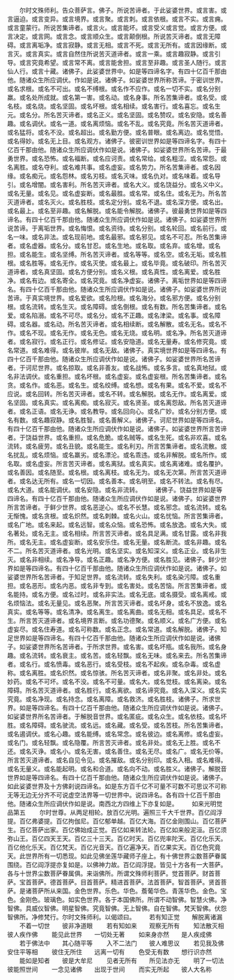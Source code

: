 <!-- { "loadSidebar": true } -->
　　尔时文殊师利。告众菩萨言。佛子。所说苦谛者。于此娑婆世界。或言害。或言逼迫。或言变异。或言境界。或言聚。或言刺。或言依根。或言不实。或言痈。或言童蒙行。所说苦集谛者。或言火。或言能坏。或言受义或言觉。或言方便。或言决定。或言网。或言念。或言顺众生。或言颠倒根。所说苦灭谛者。或言无障碍。或言离垢净。或言寂静。或言无相。或言不死。或言无所有。或言因缘断。或言灭。或言真实。或言自然住所说苦灭道谛者。或言一乘。或言趣寂静。或言引导。或言究竟希望。或言常不离。或言能舍担。或言至非趣。或言圣人随行。或言仙人行。或言十藏。诸佛子。此娑婆世界中。如是等四谛名字。有四十亿百千那由他。随诸众生所应调伏。作如是说。诸佛子。如娑婆世界所称苦谛。于密训世界。或名求根。或名不可出。或名不缚根。或名作不应作。或名一切不实。或名分别羸。或名处所成就。或名第一害。或名动。或名身事。所名苦集谛者。或名受。或名枝。或名烧。或名坚固。或名坏根。或名相续。或名害行。或名喜忘。或名生元。或名分。所名苦灭谛者。或名正义。或名坚固。或名赞叹。或名安隐。或名善趣。或名调伏。或名一道。或名离烦恼。或名不乱。或名究竟。所名苦灭道谛者。或名猛将。或名不没。或名超出。或名勤方便。或名普眼。或名离边。或名觉悟。或名得妙。或名无上目。或名观方。诸佛子。彼密训世界如是等四谛名字。有四十亿百千那由他。随诸众生所应调伏作如是说。诸佛子。如娑婆世界所名苦谛。于最勇世界。或名恐怖。或名福断。或名应诃责。或名常给。或名粗涩。或名常怨。或名离胜。或名夺利。或名难共事。或名虚妄。或名势力。所名苦集谛者。或名因缘。或名痴元。或名怨林。或名刃枝。或名灭味。或名仇对。或名味着。或名导引。或名增闇。或名害利。所名苦灭谛者。或名大义。或名饶益分。或名义中义。或名无量。或名见。或名虚妄断。或名最胜。或名常。或名住。或名无为。所名苦灭道谛者。或名灭火。或名胜枝。或名定分别。或名不退。或名深方便。或名出。或名最上。或名至非趣。或名解脱。或名能令解脱。诸佛子。彼最勇世界如是等四谛名。有四十亿百千那由他。随诸众生所应调伏作如是说。诸佛子。如娑婆世界所说苦谛。于离垢世界。或名悔恨。或名资待。或名分别。或名轮回。或名前行。或名一味。或名非法。或名现前地。或名最邪。或名邪见。或名不可忍。所名苦集谛者。或名虚器。或名分。或名甘忍。或名生地。或名取。或名弃。或名增。或名担。或名能生。或名坚缚。所名苦灭谛者。或名等等。或名空。或名无垢。或名胜根。或名胜等。或名无作。或名灭使。或名最上。或名毕竟。或名破印。所名苦灭道谛者。或名真坚固。或名方便分别。或名义根。或名真性。或名离爱。或名胜净。或名有边。或名寄全。或名究竟。或名净虚妄。诸佛子。离垢世界如是等四谛名。有四十亿百千那由他。随诸众生所应调伏作如是说。诸佛子。如娑婆世界所说苦谛。于真实境世界。或名爱欲。或名险根。或名海分。或名邪方便。或名分别根。或名流转。或名生灭。或名障碍。或名倒根。或名有数。所名苦集谛者。或名爱。或名陷溺。或名不可尽。或名分。或名不正趣。或名津梁。或名事。或名障碍。或名器。或名动。所名苦灭谛者。或名相续断。或名解散。或名无名。或名不作。或名不现。或名无作。或名无色。或名无烧。或名明。或名净。所名苦灭道谛者。或名寂行。或名正行。或名修证。或名安隐道。或名无量寿。或名修究竟。或名常道。或名难得。或名彼岸。或名无敌。诸佛子。真实境世界如是等四谛名。有四十亿百千那由他。随诸众生所应调伏作如是说。诸佛子。如娑婆世界所名苦谛者。于诃尼世界。或名掠取。或名非善友。或名战怖。或名多言。或名真地狱。或名非法调伏。或名重担。或名坏根。或名虚妄。或名虚妄根。所名苦集谛者。或名贪。或名作。或名恶。或名生。或名绞缚。或名想。或名有果。或名不爱。或名不应说。或名回转。所名苦灭谛者。或名不转。或名解脱。或名无作。或名离爱。或名坚固。或名真实。或名离痴。或名寂灭。或名贤圣。或名离怨敌。所名苦灭道谛者。或名正语。或名无诤。或名教导。或名回向心。或名广妙。或名分别方便。或名有数。或名趣寂静。或名胜智。或名善解义。诸佛子。诃尼世界如是等四谛名。有四十亿百千那由他。随诸众生所应调伏作如是说。诸佛子。如娑婆世界所言苦谛者。于饶益世界。或名重担。或名危脆。或名贼等。或名生死。或名非欢喜。或名流转。或名疲劳。或名丑貌。或名能生。或名利刃。所言苦集谛者。或名流散。或名扰乱。或名烦恼。或名羸劣。或名漂沦。或名乖违。或名非解脱。或名所作。或名取。或名虚妄。所言苦灭谛者。或名离狱。或名真实。或名离诸难。或名覆护。或名善因。或名随至。或名根。或名离枝。或名无为。或名无次第。所言苦灭道谛者。或名达无所有。或名一切因。或名善本。或名明至。或名不转法。或名有尽。或名大道。或名能调伏。或名安隐。或名非流转。
　　诸佛子。饶益世界如是等四谛名。有四十亿百千那由他。随诸众生所应调伏作如是说。诸佛子。如娑婆世界所言苦谛者。于鲜少世界。或名恶逆心。或名不长慧。或名邪念。或名流转。或名无惭愧。或名贪根。或名炽然。或名刺棘。或名火山。或名忧恼。所言苦集谛者。或名广地。或名来起。或名远智。或名众恼。或名恐怖。或名放逸。或名大失。或名著处。或名无主。或名相续。所言苦灭谛者。或名具足满。或名甘露。或名非我所。或名无主。或名虚妄断。或名安乐住。或名无量。或名断流。或名非趣。或名不二。所名苦灭道谛者。或名光明。或名坚实。或名知深义。或名正业。或名非生灭。或名非相续。或名净导。或名正趣。或名净方便。或名胜见。诸佛子。鲜少世界如是等四谛名。有四十亿百千那由他。随诸众生所应调伏作如是说。诸佛子。如娑婆世界所名苦谛者。于知足世界。或名流转。或名失利。或名染污障。或名重担。或名恶形。或名内恶。或名非专到。或名害处。或名苦恼。所言苦集谛者。或名能持。或名方便。或名过时。或名非实法。或名无底。或名摄受。或名离戒。或名烦恼法。或名无量见。或名恶聚。所言苦灭谛者。或名坏身。或名不放逸。或名真实。或名等等。或名清净。或名离生。或名离曲。或名无相。或名具足。或名不生。所言苦灭道谛者。或名境界言断。或名功德聚。或名顺义。或名广方便。或名虚妄尽。或名住寿道。或名可称数。或名正念。或名常道。或名解脱。诸佛子。知足世界如是等四谛名。有四十亿百千那由他。随诸众生所应调伏作如是说。诸佛子。如娑婆世界所名苦谛者。于所求世界。或名害。或名坏瓶。或名我所。或名身趣。或名流转。或名衰主。或名苦。或名轻飘。或名无味。或名来去。所名苦集谛者。或名行。或名愤毒。或名恶行。或名受枝。或名不起疾。或名杂毒。或名虚称。或名离胜。或名炽然。或名惊骇。所名苦灭谛者。或名非聚。或名非处。或名妙药。或名不可坏。或名不没。或名不可量。或名大。或名觉枝。或名离染。或名障碍。所名苦灭道谛者。或名胜行。或名离欲。或名谛究竟。或名入深义。或名实究竟。或名净现。或名持念。或名离障。或名救济。或名胜枝。诸佛子。所求世界。如是等四谛名。有四十亿百千那由他。随诸众生所应调伏作如是说。诸佛子。如娑婆世界所名苦谛者。于解脱音世界。或名匿疵。或名众生。或名依枝。或名坏胜。或名障碍。或名驶流。或名远。或名藏。或名受。或名苦枝。所名苦集谛者。或名遏调伏。或名心趣。或名能缚。或名常念。或名彼边。或名离修。或名虚妄。或名门。或名轻飘。或名隐覆。所言苦灭谛者。或名非处。或名无上胜。或名不还。或名灭诤。或名小。或名无害。或名善住。或名无尽。或名广。或名无价等。所言苦灭道谛者。或名自见令见。或名摧敌。或名分别印。或名入相。或名难得。或名无量义。或名能起明。或名和合道。或名向不动。或名胜义。诸佛子。解脱音世界如是等四谛名。有四十亿百千那由他。随诸众生所应调伏作如是说。诸佛子。如此娑婆世界及十方佛刹说四谛名。如是东方百千亿不可量不可数不可思议不可称无等无边无分齐不可说虚空法界等一切世界中。说四谛名。各有四十亿百千那由他。随诸众生所应调伏作如是说。南西北方四维上下亦复如是。
　　如来光明觉品第五
　　尔时世尊。从两足相轮。放百亿光明。遍照三千大千世界。百亿阎浮提。百亿弗婆提。百亿拘伽尼。百亿郁单越。百亿大海。百亿金刚围山。百亿菩萨生。百亿菩萨出家。百亿佛始成正觉。百亿如来转法轮。百亿如来般泥洹。百亿须弥山王。百亿四天王天。百亿三十三天。百亿时天。百亿兜率陀天。百亿化乐天。百亿他化乐天。百亿梵天。百亿光音天。百亿遍净天。百亿果实天。百亿色究竟天。此世界所有一切悉现。如此见佛坐莲华藏师子座上。有十佛世界尘数菩萨眷属围绕。百亿阎浮提亦复如是。以佛神力故。百亿阎浮提。皆见十方各有一大菩萨。各与十世界尘数菩萨眷属俱。来诣佛所。所谓文殊师利菩萨。觉首菩萨。财首菩萨。宝首菩萨。德首菩萨。目首菩萨。精进首菩萨。法首菩萨。智首菩萨。贤首菩萨。是诸菩萨所从来国。金色世界。乐色。华色。薝葡华色。青莲华色。金色。宝色。金刚色。玻璃色。如实色世界。各于本国佛所。所谓不动智佛。智慧火佛。净智佛。具威仪智佛。明星智佛。究竟智佛。无上智佛。自在智佛。梵天智佛。伏怨智佛所。净修梵行。尔时文殊师利。以偈颂曰。
　　若有知正觉　　解脱离诸漏
　　不着一切世　　彼非净道眼
　　若有知如来　　观察无所有
　　知法散灭相　　彼人疾作佛
　　能见此世界　　一切处无著
　　如来身亦然　　是人疾成佛
　　若于佛法中　　其心随平等
　　入不二法门　　彼人难思议
　　若见我及佛　　安住平等相
　　彼住无所住　　远离一切有
　　色受无有数　　想行识亦然
　　能如是知者　　彼是大牟尼
　　见者无所有　　所见法亦无
　　明了一切法　　彼能照世间
　　一念见诸佛　　出现于世间
　　而实无所起　　彼人大名称
